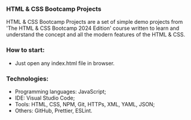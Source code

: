 ### HTML &amp; CSS Bootcamp Projects
HTML &amp; CSS Bootcamp Projects are a set of simple demo projects from 'The HTML &amp; CSS Bootcamp 2024 Edition' course written to learn and understand the concept and all the modern features of the HTML &amp; CSS.

   

### How to start:
- Just open any index.html file in browser.



### Technologies:
- Programming languages: JavaScript;
- IDE: Visual Studio Code;
- Tools: HTML, CSS, NPM, Git, HTTPs, XML, YAML, JSON;
- Others: GitHub, Prettier, ESLint.
